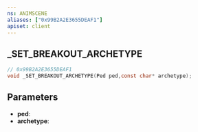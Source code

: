 ```yaml
---
ns: ANIMSCENE
aliases: ["0x99B2A2E3655DEAF1"]
apiset: client
---
```

## _SET_BREAKOUT_ARCHETYPE

```c
// 0x99B2A2E3655DEAF1
void _SET_BREAKOUT_ARCHETYPE(Ped ped,const char* archetype);
```


## Parameters
* **ped**:
* **archetype**:
